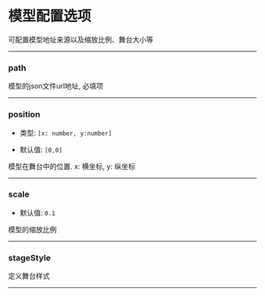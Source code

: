# 模型配置选项
可配置模型地址来源以及缩放比例、舞台大小等

---

### path

模型的json文件url地址, 必填项

---

### position

- 类型: `[x: number, y:number]`

- 默认值: `[0,0]`

模型在舞台中的位置. x: 横坐标, y: 纵坐标

---

### scale

- 默认值: `0.1`

模型的缩放比例

---

### stageStyle

定义舞台样式

---
